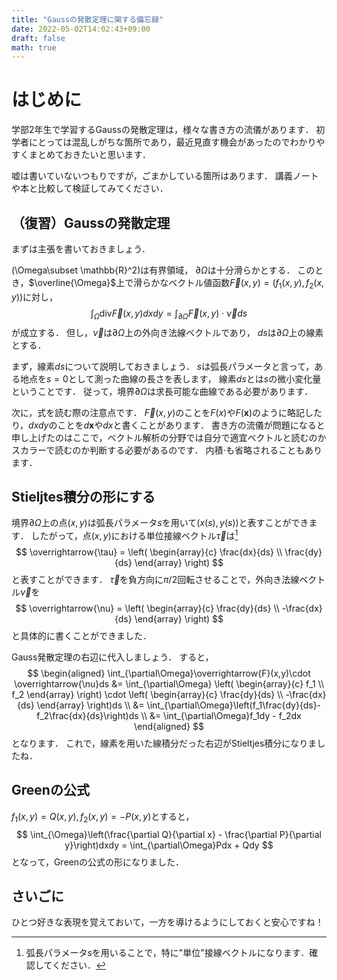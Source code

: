 ```yaml
---
title: "Gaussの発散定理に関する備忘録"
date: 2022-05-02T14:02:43+09:00
draft: false
math: true
---
```


# はじめに

学部2年生で学習するGaussの発散定理は，様々な書き方の流儀があります．
初学者にとっては混乱しがちな箇所であり，最近見直す機会があったのでわかりやすくまとめておきたいと思います．

嘘は書いていないつもりですが，ごまかしている箇所はあります．
講義ノートや本と比較して検証してみてください．

## （復習）Gaussの発散定理

まずは主張を書いておきましょう．

\(\Omega\subset \mathbb{R}^2\)は有界領域，
$\partial\Omega$は十分滑らかとする．
このとき，$\overline{\Omega}$上で滑らかなベクトル値函数$\overrightarrow{F}(x,y)=\left(f_1(x,y), f_2(x,y)\right)$に対し，
$$
\int_{\Omega}\mathrm{div}\overrightarrow{F}(x,y)dxdy
= \int_{\partial\Omega}\overrightarrow{F}(x,y)\cdot \overrightarrow{\nu}ds
$$
が成立する．
但し，$\overrightarrow{\nu}$は$\partial\Omega$上の外向き法線ベクトルであり，
$ds$は$\partial\Omega$上の線素とする．

まず，線素$ds$について説明しておきましょう．
$s$は弧長パラメータと言って，ある地点を$s=0$として測った曲線の長さを表します，
線素$ds$とは$s$の微小変化量ということです．
従って，境界$\partial\Omega$は求長可能な曲線である必要があります．

次に，式を読む際の注意点です．
$\overrightarrow{F}(x,y)$のことを$F(x)$や$F(\bm{x})$のように略記したり，$dxdy$のことを$d\bm{x}$や$dx$と書くことがあります．
書き方の流儀が問題になると申し上げたのはここで，ベクトル解析の分野では自分で適宜ベクトルと読むのかスカラーで読むのか判断する必要があるのです．
内積$\cdot$も省略されることもあります．

## Stieljtes積分の形にする

境界$\partial\Omega$上の点$(x,y)$は弧長パラメータ$s$を用いて$(x(s),y(s))$と表すことができます．
したがって，点$(x,y)$における単位接線ベクトル$\overrightarrow{\tau}$は[^1]
$$
\overrightarrow{\tau} =
\left(
\begin{array}{c}
\frac{dx}{ds} \\
\frac{dy}{ds}
\end{array}
\right)
$$
と表すことができます．
$\overrightarrow{\tau}$を負方向に$\pi/2$回転させることで，外向き法線ベクトル$\overrightarrow{\nu}$を
$$
\overrightarrow{\nu} =
\left(
\begin{array}{c}
\frac{dy}{ds} \\
-\frac{dx}{ds}
\end{array}
\right)
$$
と具体的に書くことができました．

Gauss発散定理の右辺に代入しましょう．
すると，
$$
\begin{aligned}
\int_{\partial\Omega}\overrightarrow{F}(x,y)\cdot \overrightarrow{\nu}ds
&= \int_{\partial\Omega}
\left(
\begin{array}{c}
f_1 \\
f_2
\end{array}
\right)
\cdot
\left(
\begin{array}{c}
\frac{dy}{ds} \\
-\frac{dx}{ds}
\end{array}
\right)ds \\
&= \int_{\partial\Omega}\left(f_1\frac{dy}{ds}-f_2\frac{dx}{ds}\right)ds \\
&= \int_{\partial\Omega}f_1dy - f_2dx
\end{aligned}
$$
となります．
これで，線素を用いた線積分だった右辺がStieltjes積分になりましたね．

## Greenの公式

$f_1(x,y)=Q(x,y),f_2(x,y)=-P(x,y)$とすると，
$$
\int_{\Omega}\left(\frac{\partial Q}{\partial x} - \frac{\partial P}{\partial y}\right)dxdy
= \int_{\partial\Omega}Pdx + Qdy
$$
となって，Greenの公式の形になりました．

## さいごに

ひとつ好きな表現を覚えておいて，一方を導けるようにしておくと安心ですね！

[^1]:弧長パラメータ$s$を用いることで，特に"単位"接線ベクトルになります．確認してください．

